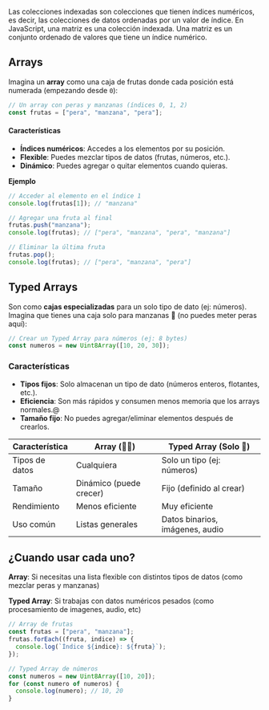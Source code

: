 Las colecciones indexadas son colecciones que tienen índices numéricos, es decir, las colecciones de datos ordenadas por un valor de índice. En JavaScript, una matriz es una colección indexada. Una matriz es un conjunto ordenado de valores que tiene un índice numérico.

## Arrays
Imagina un **array** como una caja de frutas donde cada posición está numerada (empezando desde `0`):

```js
// Un array con peras y manzanas (índices 0, 1, 2)
const frutas = ["pera", "manzana", "pera"];
```

#### Características
- **Índices numéricos**: Accedes a los elementos por su posición.
- **Flexible**: Puedes mezclar tipos de datos (frutas, números, etc.).
- **Dinámico**: Puedes agregar o quitar elementos cuando quieras.

**Ejemplo**

```js
// Acceder al elemento en el índice 1
console.log(frutas[1]); // "manzana"

// Agregar una fruta al final
frutas.push("manzana");
console.log(frutas); // ["pera", "manzana", "pera", "manzana"]

// Eliminar la última fruta
frutas.pop();
console.log(frutas); // ["pera", "manzana", "pera"]
```

## Typed Arrays
Son como **cajas especializadas** para un solo tipo de dato (ej: números).  
Imagina que tienes una caja solo para manzanas 🍎 (no puedes meter peras aquí):

```js
// Crear un Typed Array para números (ej: 8 bytes)
const numeros = new Uint8Array([10, 20, 30]);
```

### Características
- **Tipos fijos**: Solo almacenan un tipo de dato (números enteros, flotantes, etc.).
- **Eficiencia**: Son más rápidos y consumen menos memoria que los arrays normales.@
- **Tamaño fijo**: No puedes agregar/eliminar elementos después de crearlos.

| **Característica** | **Array** (🍐🍎)        | **Typed Array** (Solo 🍎)       |
| ------------------ | ----------------------- | ------------------------------- |
| Tipos de datos     | Cualquiera              | Solo un tipo (ej: números)      |
| Tamaño             | Dinámico (puede crecer) | Fijo (definido al crear)        |
| Rendimiento        | Menos eficiente         | Muy eficiente                   |
| Uso común          | Listas generales        | Datos binarios, imágenes, audio |

## ¿Cuando usar cada uno?

**Array**: Si necesitas una lista flexible con distintos tipos de datos (como mezclar peras y manzanas)

**Typed Array**: Si trabajas con datos numéricos pesados (como procesamiento de imagenes, audio, etc)

```js
// Array de frutas
const frutas = ["pera", "manzana"];
frutas.forEach((fruta, indice) => {
  console.log(`Índice ${indice}: ${fruta}`);
});

// Typed Array de números
const numeros = new Uint8Array([10, 20]);
for (const numero of numeros) {
  console.log(numero); // 10, 20
}
```

